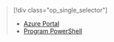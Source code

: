 > [!div class="op_single_selector"]
> * [Azure Portal](../articles/lab-services/devtest-lab-create-template.md)
> * [Program PowerShell](../articles/lab-services/devtest-lab-create-custom-image-from-vhd-using-powershell.md)
